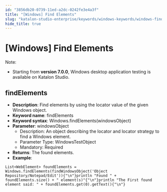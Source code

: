 ```yaml
---
id: "3856db20-0739-11ed-a2dc-0242fe3e4a3f"
title: "[Windows] Find Elements"
slug: "katalon-studio-enterprise/keywords/windows-keywords/windows-find-elements"
hide_title: true
---
```


# <a id="id_0" class="anchor_top_offset"/><a id="ariaid-title1" class="anchor_top_offset"/>[Windows] Find Elements

              
<div xmlns="http://www.w3.org/1999/xhtml" className="note note note_note" id="id_0__id"><span className="note__title">Note:</span> 
  <ul className="ul"><li className="li"><p className="p">Starting from <strong className="ph b">version 7.0.0</strong>, Windows desktop
        application testing is available on Katalon Studio.</p></li></ul>
</div>
      

## <a id="id_0__id_1" class="anchor_top_offset"/>findElements

              
<ul xmlns="http://www.w3.org/1999/xhtml" className="ul"><li className="li">     <strong className="ph b">Description</strong>: Find elements by using the     locator value of the given Windows object.</li><li className="li">     <strong className="ph b">Keyword name</strong>: findElements</li><li className="li">     <strong className="ph b">Keyword syntax</strong>:     Windows.findElements(windowsObject)</li><li className="li">     <strong className="ph b">Parameter</strong>: windowsObject      <ul className="ul"><li className="li">Description: An object describing the locator and locator         strategy to find a Windows element.</li><li className="li">Parameter Type: WindowsTestObject</li><li className="li">Mandatory: Required</li></ul>   </li><li className="li">     <strong className="ph b">Returns</strong>: The found elements.</li><li className="li">     <strong className="ph b">Example</strong>:</li></ul> 
              
<pre xmlns="http://www.w3.org/1999/xhtml" className="pre codeblock"><code>List&lt;WebElement&gt; foundElements = Windows.findElements(findWindowsObject('Object Repository/Notepad/Edit')){"\n"}println "Found " + foundElements.size() + " element(s)"{"\n"}println "The First found element said: " + foundElements.get(0).getText(){"\n"}</code></pre> 
            
